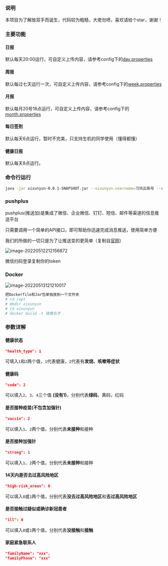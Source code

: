 ### 说明

本项目为了解放双手而诞生，代码较为粗糙，大佬勿喷，喜欢请给个star，谢谢！

### 主要功能

#### 日报

默认每天20:00运行，可自定义上传内容，请参考config下的<a href="#">day.properties</a>

#### 周报

默认每过七天运行一次，可自定义上传内容，请参考config下的<a href="#">week.properties</a>

#### 月报

默认每月20号18点运行，可自定义上传内容，请参考config下的<a href="#">month.properties</a>

#### 每日签到

默认每天6点运行，暂时不完美，只支持生机的同学使用（懂得都懂）

#### 健康日报

默认每天8点运行。

### 命令行运行

```bash
java -jar xixunyun-0.0.1-SNAPSHOT.jar --xixunyun.username=习讯云账号 --xixunyun.password=密码 --pushplus.token=推送token --xixunyun.familyName=紧急联系人姓名 --xixunyun.familyPhone=紧急联系人电话
```

### pushplus

pushplus(推送加)是集成了微信、企业微信、钉钉、短信、邮件等渠道的信息推送平台

只需要调用一个简单的API接口，即可帮助你迅速完成消息推送，使用简单方便

我们的所做的一切只是为了让推送变的更简单（复制自<a href= "https://pushplus.plus/">官网</a>）

![image-20220512212156872](https://cdn.jsdelivr.net/gh/2414690715/imgPool/img/2022051261814805c3c2fe472fff1d7d0316ba51-1719b3.png)

微信扫码登录复制你的token

### Docker

![image-20220513121210017](https://cdn.jsdelivr.net/gh/2414690715/imgPool/img/202205130e1bf578e25a836b45f466fcf25dcaea-a5cd17.png)

```bash
把Dockerfile和Jar包单独放到一个文件夹
# cd /opt
# mkdir xixunyun
# cd xixunyun
# docker build -t 镜像名字 .
```

### 参数详解

#### 健康状态

```json
"health_type": 1
```

可填入`1`和`2`两个值，`1`代表健康，`2`代表有**发烧、咳嗽等症状**

#### 健康码

```json
"code": 2
```

可以填入`2`、`3`、`4`三个值 **(没有1)**，分别代表**绿码**，黄码，红码

#### 是否接种疫苗(不包含加强针)

```json
"vaccin": 2
```

可以填入`1`、`2`两个值，分别代表**未接种**和接种

#### 是否接种加强针

```json
"strong": 1
```

可以填入`1`、`2`两个值，分别代表**未接种**和接种

#### 14天内是否去过高风险地区

```json
"high-risk_areas": 0
```

可以填入`0`或`1`两个值，分别代表**没去过高风险地区**和**去过高风险地区**

#### 是否接触过疑似或确诊新冠患者

```json
"ill": 0
```

可以填入`0`或`1`两个值，分别代表**没接触**和**接触**

#### 家庭紧急联系人

```json
"familyName": "xxx",
"familyPhone": "xxx"
```

